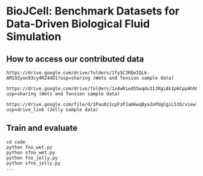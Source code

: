 # BioJCell: Benchmark Datasets for Data-Driven Biological Fluid Simulation


## How to access our contributed data
```
https://drive.google.com/drive/folders/1fy5C3RQeIQLk-AM19Zyoo93cy4RZ44D1?usp=sharing (Wets and Tension sample data)
```


```
https://drive.google.com/drive/folders/1x4wRied55wqdu31JKgiAk1p6CppAhhDJ?usp=sharing (Wets and Tension sample data)
```

```
https://drive.google.com/file/d/1Pau0z2cpFzPJamkwqByaJoPUgCgiL53O/view?usp=drive_link (Jelly sample data)
```


## Train and evaluate
```
cd code
python fno_wet.py
python sfno_wet.py
python fno_jelly.py
python sfno_jelly.py
...
```
